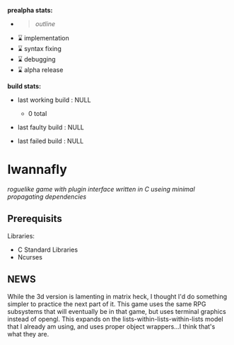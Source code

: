 **prealpha stats:**
- > *outline*
- ⌛ implementation
- ⌛ syntax fixing
- ⌛ debugging
- ⌛ alpha release

**build stats:**
- last working build : NULL
	- 0 total

- last faulty build : NULL
- last failed build : NULL

Iwannafly
=========
*roguelike game with plugin interface written in C useing minimal propagating dependencies*

Prerequisits
------------

Libraries:

- C Standard Libraries
- Ncurses

NEWS
----

While the 3d version is lamenting in matrix heck, I thought I'd do something simpler to practice the next part of it. This game uses the same RPG subsystems that will eventually be in that game, but uses terminal graphics instead of opengl. This expands on the lists-within-lists-within-lists model that I already am using, and uses proper object wrappers...I think that's what they are.
